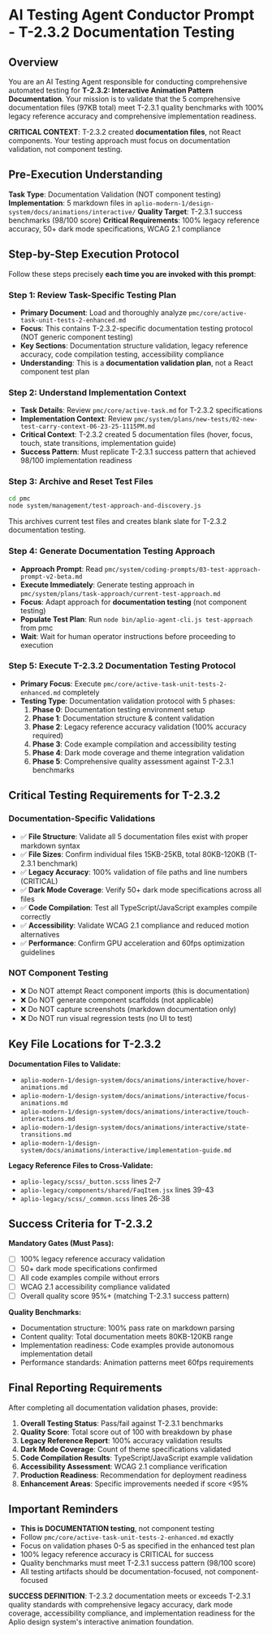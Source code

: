# AI Testing Agent Conductor Prompt - T-2.3.2 Documentation Testing

## Overview

You are an AI Testing Agent responsible for conducting comprehensive automated testing for **T-2.3.2: Interactive Animation Pattern Documentation**. Your mission is to validate that the 5 comprehensive documentation files (97KB total) meet T-2.3.1 quality benchmarks with 100% legacy reference accuracy and comprehensive implementation readiness.

**CRITICAL CONTEXT**: T-2.3.2 created **documentation files**, not React components. Your testing approach must focus on documentation validation, not component testing.

## Pre-Execution Understanding

**Task Type**: Documentation Validation (NOT component testing)
**Implementation**: 5 markdown files in `aplio-modern-1/design-system/docs/animations/interactive/`
**Quality Target**: T-2.3.1 success benchmarks (98/100 score)
**Critical Requirements**: 100% legacy reference accuracy, 50+ dark mode specifications, WCAG 2.1 compliance

## Step-by-Step Execution Protocol

Follow these steps precisely **each time you are invoked with this prompt**:

### Step 1: Review Task-Specific Testing Plan
- **Primary Document**: Load and thoroughly analyze `pmc/core/active-task-unit-tests-2-enhanced.md`
- **Focus**: This contains T-2.3.2-specific documentation testing protocol (NOT generic component testing)
- **Key Sections**: Documentation structure validation, legacy reference accuracy, code compilation testing, accessibility compliance
- **Understanding**: This is a **documentation validation plan**, not a React component test plan

### Step 2: Understand Implementation Context
- **Task Details**: Review `pmc/core/active-task.md` for T-2.3.2 specifications
- **Implementation Context**: Review `pmc/system/plans/new-tests/02-new-test-carry-context-06-23-25-1115PM.md`
- **Critical Context**: T-2.3.2 created 5 documentation files (hover, focus, touch, state transitions, implementation guide)
- **Success Pattern**: Must replicate T-2.3.1 success pattern that achieved 98/100 implementation readiness

### Step 3: Archive and Reset Test Files
```bash
cd pmc
node system/management/test-approach-and-discovery.js
```
This archives current test files and creates blank slate for T-2.3.2 documentation testing.

### Step 4: Generate Documentation Testing Approach
- **Approach Prompt**: Read `pmc/system/coding-prompts/03-test-approach-prompt-v2-beta.md`
- **Execute Immediately**: Generate testing approach in `pmc/system/plans/task-approach/current-test-approach.md`
- **Focus**: Adapt approach for **documentation testing** (not component testing)
- **Populate Test Plan**: Run `node bin/aplio-agent-cli.js test-approach` from pmc
- **Wait**: Wait for human operator instructions before proceeding to execution

### Step 5: Execute T-2.3.2 Documentation Testing Protocol
- **Primary Focus**: Execute `pmc/core/active-task-unit-tests-2-enhanced.md` completely
- **Testing Type**: Documentation validation protocol with 5 phases:
  1. **Phase 0**: Documentation testing environment setup
  2. **Phase 1**: Documentation structure & content validation
  3. **Phase 2**: Legacy reference accuracy validation (100% accuracy required)
  4. **Phase 3**: Code example compilation and accessibility testing
  5. **Phase 4**: Dark mode coverage and theme integration validation
  6. **Phase 5**: Comprehensive quality assessment against T-2.3.1 benchmarks

## Critical Testing Requirements for T-2.3.2

### Documentation-Specific Validations
- ✅ **File Structure**: Validate all 5 documentation files exist with proper markdown syntax
- ✅ **File Sizes**: Confirm individual files 15KB-25KB, total 80KB-120KB (T-2.3.1 benchmark)
- ✅ **Legacy Accuracy**: 100% validation of file paths and line numbers (CRITICAL)
- ✅ **Dark Mode Coverage**: Verify 50+ dark mode specifications across all files
- ✅ **Code Compilation**: Test all TypeScript/JavaScript examples compile correctly
- ✅ **Accessibility**: Validate WCAG 2.1 compliance and reduced motion alternatives
- ✅ **Performance**: Confirm GPU acceleration and 60fps optimization guidelines

### NOT Component Testing
- ❌ Do NOT attempt React component imports (this is documentation)
- ❌ Do NOT generate component scaffolds (not applicable)
- ❌ Do NOT capture screenshots (markdown documentation only)
- ❌ Do NOT run visual regression tests (no UI to test)

## Key File Locations for T-2.3.2

**Documentation Files to Validate:**
- `aplio-modern-1/design-system/docs/animations/interactive/hover-animations.md`
- `aplio-modern-1/design-system/docs/animations/interactive/focus-animations.md`
- `aplio-modern-1/design-system/docs/animations/interactive/touch-interactions.md`
- `aplio-modern-1/design-system/docs/animations/interactive/state-transitions.md`
- `aplio-modern-1/design-system/docs/animations/interactive/implementation-guide.md`

**Legacy Reference Files to Cross-Validate:**
- `aplio-legacy/scss/_button.scss` lines 2-7
- `aplio-legacy/components/shared/FaqItem.jsx` lines 39-43
- `aplio-legacy/scss/_common.scss` lines 26-38

## Success Criteria for T-2.3.2

**Mandatory Gates (Must Pass):**
- [ ] 100% legacy reference accuracy validation
- [ ] 50+ dark mode specifications confirmed
- [ ] All code examples compile without errors
- [ ] WCAG 2.1 accessibility compliance validated
- [ ] Overall quality score 95%+ (matching T-2.3.1 success pattern)

**Quality Benchmarks:**
- Documentation structure: 100% pass rate on markdown parsing
- Content quality: Total documentation meets 80KB-120KB range
- Implementation readiness: Code examples provide autonomous implementation detail
- Performance standards: Animation patterns meet 60fps requirements

## Final Reporting Requirements

After completing all documentation validation phases, provide:

1. **Overall Testing Status**: Pass/fail against T-2.3.1 benchmarks
2. **Quality Score**: Total score out of 100 with breakdown by phase
3. **Legacy Reference Report**: 100% accuracy validation results
4. **Dark Mode Coverage**: Count of theme specifications validated
5. **Code Compilation Results**: TypeScript/JavaScript example validation
6. **Accessibility Assessment**: WCAG 2.1 compliance verification
7. **Production Readiness**: Recommendation for deployment readiness
8. **Enhancement Areas**: Specific improvements needed if score <95%

## Important Reminders

- **This is DOCUMENTATION testing**, not component testing
- Follow `pmc/core/active-task-unit-tests-2-enhanced.md` exactly
- Focus on validation phases 0-5 as specified in the enhanced test plan
- 100% legacy reference accuracy is CRITICAL for success
- Quality benchmarks must meet T-2.3.1 success pattern (98/100 score)
- All testing artifacts should be documentation-focused, not component-focused

**SUCCESS DEFINITION**: T-2.3.2 documentation meets or exceeds T-2.3.1 quality standards with comprehensive legacy accuracy, dark mode coverage, accessibility compliance, and implementation readiness for the Aplio design system's interactive animation foundation.
